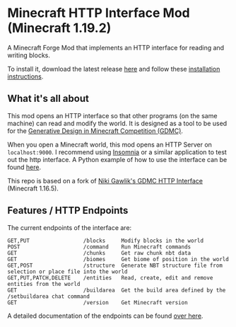 # Minecraft HTTP Interface Mod (Minecraft 1.19.2)

A Minecraft Forge Mod that implements an HTTP interface for reading and writing blocks.

To install it, download the latest release [here](https://github.com/Niels-NTG/gdmc_http_interface/releases/latest) and follow these [installation instructions](./docs/Installation.md).

## What it's all about

This mod opens an HTTP interface so that other programs (on the same machine) can read and modify the world. It is designed as a tool to be used for the [Generative Design in Minecraft Competition (GDMC)](http://gendesignmc.engineering.nyu.edu/).

When you open a Minecraft world, this mod opens an HTTP Server on `localhost:9000`. I recommend using [Insomnia](https://insomnia.rest/) or a similar application to test out the http interface. A Python example of how to use the interface can be found [here](https://github.com/avdstaaij/gdpc).

This repo is based on a fork of [Niki Gawlik's GDMC HTTP Interface](https://github.com/nilsgawlik/gdmc_http_interface) (Minecraft 1.16.5).

## Features / HTTP Endpoints

The current endpoints of the interface are:
```
GET,PUT                 /blocks     Modify blocks in the world
POST                    /command    Run Minecraft commands
GET                     /chunks     Get raw chunk nbt data
GET                     /biomes     Get biome of position in the world
GET,POST                /structure  Generate NBT structure file from selection or place file into the world
GET,PUT,PATCH,DELETE    /entities   Read, create, edit and remove entities from the world
GET                     /buildarea  Get the build area defined by the /setbuildarea chat command
GET                     /version    Get Minecraft version
```

A detailed documentation of the endpoints can be found [over here](./docs/Endpoints.md).
